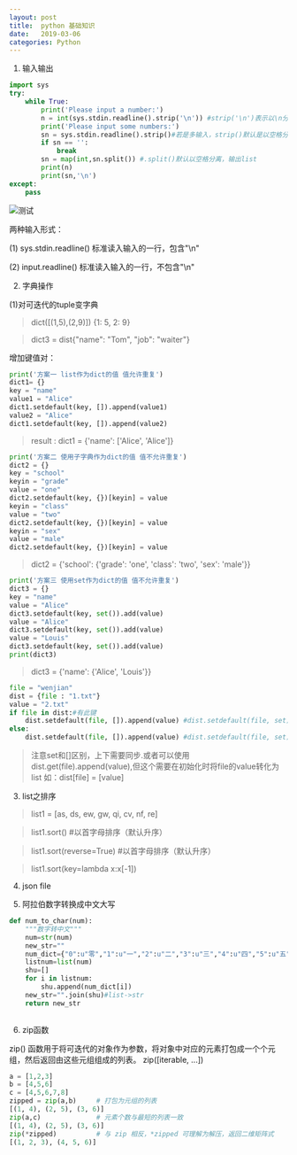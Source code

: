 ```yaml
---
layout: post
title:  python 基础知识
date:   2019-03-06
categories: Python
---
```


<!-- MarkdownTOC -->




1. 输入输出

```python
import sys
try:
    while True:
        print('Please input a number:')
        n = int(sys.stdin.readline().strip('\n')) #strip('\n')表示以\n分隔，否则输出是“字符串+\n”的形式
        print('Please input some numbers:')
        sn = sys.stdin.readline().strip()#若是多输入，strip()默认是以空格分隔，返回一个字符串。
        if sn == '':
            break
        sn = map(int,sn.split()) #.split()默认以空格分离，输出list
        print(n)
        print(sn,'\n')
except:
    pass
```
![测试](https://s1.ax1x.com/2020/03/13/8nIYTI.png)

两种输入形式：

(1) sys.stdin.readline() 标准读入输入的一行，包含"\n"

(2) input.readline() 标准读入输入的一行，不包含"\n"

2. 字典操作

(1)对可迭代的tuple变字典

> dict([(1,5),(2,9)])
> {1: 5, 2: 9}

> dict3 = dist{"name": "Tom", "job": "waiter"}

增加键值对：

```python
print('方案一 list作为dict的值 值允许重复')
dict1= {}
key = "name"
value1 = "Alice"
dict1.setdefault(key, []).append(value1)
value2 = "Alice"
dict1.setdefault(key, []).append(value2)
``` 

> result : dict1 = {'name': ['Alice', 'Alice']}

```python
print('方案二 使用子字典作为dict的值 值不允许重复')
dict2 = {}
key = "school"
keyin = "grade"
value = "one"
dict2.setdefault(key, {})[keyin] = value
keyin = "class"
value = "two"
dict2.setdefault(key, {})[keyin] = value
keyin = "sex"
value = "male"
dict2.setdefault(key, {})[keyin] = value
```
    
> dict2 = {'school': {'grade': 'one', 'class': 'two', 'sex': 'male'}}

```python
print('方案三 使用set作为dict的值 值不允许重复')
dict3 = {}
key = "name"
value = "Alice"
dict3.setdefault(key, set()).add(value)
value = "Alice"
dict3.setdefault(key, set()).add(value)
value = "Louis"
dict3.setdefault(key, set()).add(value)
print(dict3)
```

> dict3 = {'name': {'Alice', 'Louis'}}

```python
file = "wenjian"
dist = {file : "1.txt"}
value = "2.txt"
if file in dist:#有此键
    dist.setdefault(file, []).append(value) #dist.setdefault(file, set).add(value)
else:
    dist.setdefault(file, []).append(value) #dist.setdefault(file, set).add(value)
```

> 注意set和[]区别，上下需要同步.或者可以使用dist.get(file).append(value),但这个需要在初始化时将file的value转化为list
如：dist[file] = [value]

3. list之排序

> list1 = [as, ds, ew, gw, qi, cv, nf, re]

> list1.sort() #以首字母排序（默认升序） 

> list1.sort(reverse=True) #以首字母排序（默认升序）

> list1.sort(key=lambda x:x[-1])


4. json file

5. 阿拉伯数字转换成中文大写

```python
def num_to_char(num):
    """数字转中文"""
    num=str(num)
    new_str=""
    num_dict={"0":u"零","1":u"一","2":u"二","3":u"三","4":u"四","5":u"五","6":u"六","7":u"七","8":u"八","9":u"九"}
    listnum=list(num)
    shu=[]
    for i in listnum:
        shu.append(num_dict[i])
    new_str="".join(shu)#list->str
    return new_str
 
```

6. zip函数

zip() 函数用于将可迭代的对象作为参数，将对象中对应的元素打包成一个个元组，然后返回由这些元组组成的列表。
zip([iterable, ...])
```python
a = [1,2,3]
b = [4,5,6]
c = [4,5,6,7,8]
zipped = zip(a,b)     # 打包为元组的列表
[(1, 4), (2, 5), (3, 6)]
zip(a,c)              # 元素个数与最短的列表一致
[(1, 4), (2, 5), (3, 6)]
zip(*zipped)          # 与 zip 相反，*zipped 可理解为解压，返回二维矩阵式
[(1, 2, 3), (4, 5, 6)]
```